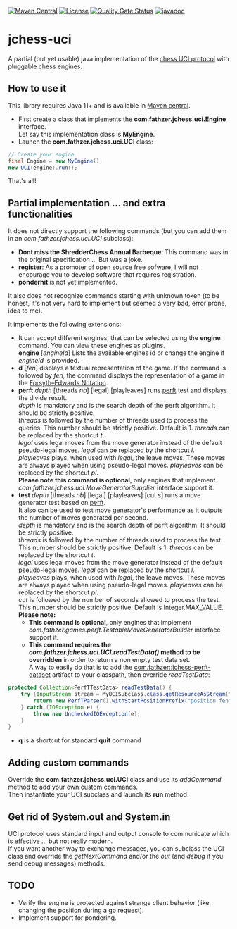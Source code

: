 [![Maven Central](https://img.shields.io/maven-central/v/com.fathzer/jchess-uci)](https://central.sonatype.com/artifact/com.fathzer/jchess-uci)
[![License](https://img.shields.io/badge/license-Apache%202.0-brightgreen.svg)](https://github.com/fathzer-games/jchess-uci/blob/master/LICENSE)
[![Quality Gate Status](https://sonarcloud.io/api/project_badges/measure?project=fathzer-games_jchess-uci&metric=alert_status)](https://sonarcloud.io/summary/new_code?id=fathzer-games_jchess-uci)
[![javadoc](https://javadoc.io/badge2/com.fathzer/jchess-uci/javadoc.svg)](https://javadoc.io/doc/com.fathzer/jchess-uci)

# jchess-uci
A partial (but yet usable) java implementation of the [chess UCI protocol](https://www.shredderchess.com/chess-features/uci-universal-chess-interface.html) with pluggable chess engines.

## How to use it
This library requires Java 11+ and is available in [Maven central](https://central.sonatype.com/artifact/com.fathzer/jchess-uci).

- First create a class that implements the **com.fathzer.jchess.uci.Engine** interface.  
Let say this implementation class is **MyEngine**.
- Launch the **com.fathzer.jchess.uci.UCI** class:  
```java
// Create your engine
final Engine = new MyEngine();
new UCI(engine).run();
```

That's all!

## Partial implementation ... and extra functionalities
It does not directly support the following commands (but you can add them in an *com.fathzer.jchess.uci.UCI* subclass):
- **Dont miss the ShredderChess Annual Barbeque**: This command was in the original specification ... But was a joke.
- **register**: As a promoter of open source free sofware, I will not encourage you to develop software that requires registration.
- **ponderhit** is not yet implemented.

It also does not recognize commands starting with unknown token (to be honest, it's not very hard to implement but seemed a very bad, error prone, idea to me).

It implements the following extensions:
- It can accept different engines, that can be selected using the **engine** command. You can view these engines as plugins.  
**engine** [*engineId*] Lists the available engines id or change the engine if *engineId* is provided.
- **d** [*fen*] displays a textual representation of the game. If the command is followed by *fen*, the command displays the representation of a game in the [Forsyth–Edwards Notation](https://en.wikipedia.org/wiki/Forsyth%E2%80%93Edwards_Notation).</li>
- **perft** *depth* [threads *nb*] [legal] [playleaves] runs [perft](https://www.chessprogramming.org/Perft) test and displays the divide result.  
*depth* is mandatory and is the search depth of the perft algorithm. It should be strictly positive.  
*threads* is followed by the number of threads used to process the queries. This number should be strictly positive. Default is 1. *threads* can be replaced by the shortcut *t*.  
*legal* uses legal moves from the move generator instead of the default pseudo-legal moves. *legal* can be replaced by the shortcut *l*.  
*playleaves* plays, when used with *legal*, the leave moves. These moves are always played when using pseudo-legal moves. *playleaves* can be replaced by the shortcut *pl*.     
**Please note this command is optional**, only engines that implement *com.fathzer.jchess.uci.MoveGeneratorSupplier* interface support it.
- **test** *depth* [threads *nb*] [legal] [playleaves] [cut *s*] runs a move generator test based on [perft](https://www.chessprogramming.org/Perft).  
It also can be used to test move generator's performance as it outputs the number of moves generated per second.  
*depth* is mandatory and is the search depth of perft algorithm. It should be strictly positive.  
*threads* is followed by the number of threads used to process the test. This number should be strictly positive. Default is 1. *threads* can be replaced by the shortcut *t*.  
*legal* uses legal moves from the move generator instead of the default pseudo-legal moves. *legal* can be replaced by the shortcut *l*.  
*playleaves* plays, when used with *legal*, the leave moves. These moves are always played when using pseudo-legal moves. *playleaves* can be replaced by the shortcut *pl*.  
*cut* is followed by the number of seconds allowed to process the test. This number should be strictly positive. Default is Integer.MAX_VALUE.  
**Please note:**
  - **This command is optional**, only engines that implement *com.fathzer.games.perft.TestableMoveGeneratorBuilder* interface support it.
  - **This command requires the *com.fathzer.jchess.uci.UCI.readTestData()* method to be overridden** in order to return a non empty test data set.  
  A way to easily do that is to add the [com.fathzer::jchess-perft-dataset](https://central.sonatype.com/artifact/com.fathzer/jchess-perft-dataset) artifact to your classpath, then override *readTestData*:  
```java
protected Collection<PerfTTestData> readTestData() {
	try (InputStream stream = MyUCISubclass.class.getResourceAsStream("/Perft.txt")) {
		return new PerfTParser().withStartPositionPrefix("position fen").withStartPositionCustomizer(s -> s+" 0 1").read(stream, StandardCharsets.UTF_8);
	} catch (IOException e) {
		throw new UncheckedIOException(e);
	}
}
``` 
- **q** is a shortcut for standard **quit** command</li>
 

## Adding custom commands
Override the **com.fathzer.jchess.uci.UCI** class and use its *addCommand* method to add your own custom commands.  
Then instantiate your UCI subclass and launch its **run** method.

## Get rid of System.out and System.in
UCI protocol uses standard input and output console to communicate which is effective ... but not really modern.  
If you want another way to exchange messages, you can subclass the UCI class and override the *getNextCommand* and/or the *out* (and *debug* if you send debug messages) methods.


## TODO
* Verify the engine is protected against strange client behavior (like changing the position during a go request).
* Implement support for pondering.
